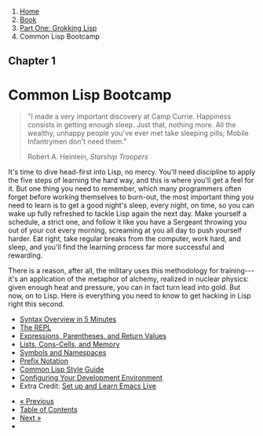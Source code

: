 <ol class="breadcrumb">
  <li><a href="/">Home</a></li>
  <li><a href="/book/">Book</a></li>
  <li><a href="/book/1-0-0-overview/">Part One: Grokking Lisp</a></li>
  <li class="active">Common Lisp Bootcamp</li>
</ol>

## Chapter 1

# Common Lisp Bootcamp

> "I made a very important discovery at Camp Currie.  Happiness consists in getting enough sleep.  Just that, nothing more.  All the wealthy, unhappy people you've ever met take sleeping pills; Mobile Infantrymen don't need them."
> <footer>Robert A. Heinlein, <em>Starship Troopers</em></footer>

It's time to dive head-first into Lisp, no mercy.  You'll need discipline to apply the five steps of learning the hard way, and this is where you'll get a feel for it.  But one thing you need to remember, which many programmers often forget before working themselves to burn-out, the most important thing you need to learn is to get a good night's sleep, every night, on time, so you can wake up fully refreshed to tackle Lisp again the next day.  Make yourself a schedule, a strict one, and follow it like you have a Sergeant throwing you out of your cot every morning, screaming at you all day to push yourself harder.  Eat right, take regular breaks from the computer, work hard, and sleep, and you'll find the learning process far more successful and rewarding.

There is a reason, after all, the military uses this methodology for training---it's an application of the metaphor of alchemy, realized in nuclear physics: given enough heat and pressure, you can in fact turn lead into gold. But now, on to Lisp.  Here is everything you need to know to get hacking in Lisp right this second.

* [Syntax Overview in 5 Minutes](/book/1-01-01-syntax-overview.md)
* [The REPL](/book/1-01-02-repl.md)
* [Expressions, Parentheses, and Return Values](/book/1-01-03-expressions.md)
* [Lists, Cons-Cells, and Memory](/book/1-01-04-lists-cons-cells.md)
* [Symbols and Namespaces](/book/1-01-05-symbols.md)
* [Prefix Notation](/book/1-01-06-prefix-notation.md)
* [Common Lisp Style Guide](/book/1-01-07-style-guide.md)
* [Configuring Your Development Environment](/book/1-01-08-configuration.md)
* Extra Credit: [Set up and Learn Emacs Live](/book/1-01-09-emacs-live.md)

<ul class="pager">
  <li class="previous"><a href="/book/1-0-0-overview.md">&laquo; Previous</a></li>
  <li><a href="/book/">Table of Contents</a></li>
  <li class="next"><a href="/book/1-01-01-syntax-overview.md">Next &raquo;</a><li>
</ul>
